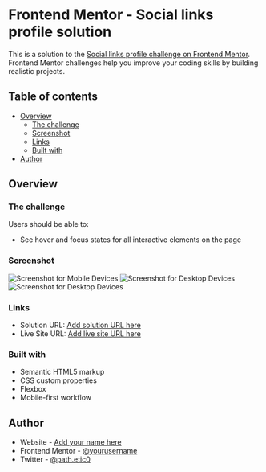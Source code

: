 # Frontend Mentor - Social links profile solution

This is a solution to the [Social links profile challenge on Frontend Mentor](https://www.frontendmentor.io/challenges/social-links-profile-UG32l9m6dQ). Frontend Mentor challenges help you improve your coding skills by building realistic projects. 

## Table of contents

- [Overview](#overview)
  - [The challenge](#the-challenge)
  - [Screenshot](#screenshot)
  - [Links](#links)
  - [Built with](#built-with)
- [Author](#author)

## Overview

### The challenge

Users should be able to:

- See hover and focus states for all interactive elements on the page

### Screenshot

![Screenshot for Mobile Devices](./assets/images/Mobile%20Devices.png)
![Screenshot for Desktop Devices](./assets/images/Desktop%20Devices.png)
![Screenshot for Desktop Devices](./assets/images/)

### Links

- Solution URL: [Add solution URL here](https://github.com/P0IW/Social_link_profile/tree/main)
- Live Site URL: [Add live site URL here](https://p0iw.github.io/Social_Links_Profile_Page/#)

### Built with

- Semantic HTML5 markup
- CSS custom properties
- Flexbox
- Mobile-first workflow

## Author

- Website - [Add your name here](https://www.your-site.com)
- Frontend Mentor - [@yourusername](https://www.frontendmentor.io/profile/yourusername)
- Twitter - [@path.etic0](https://twitter.com/path_etic0)


